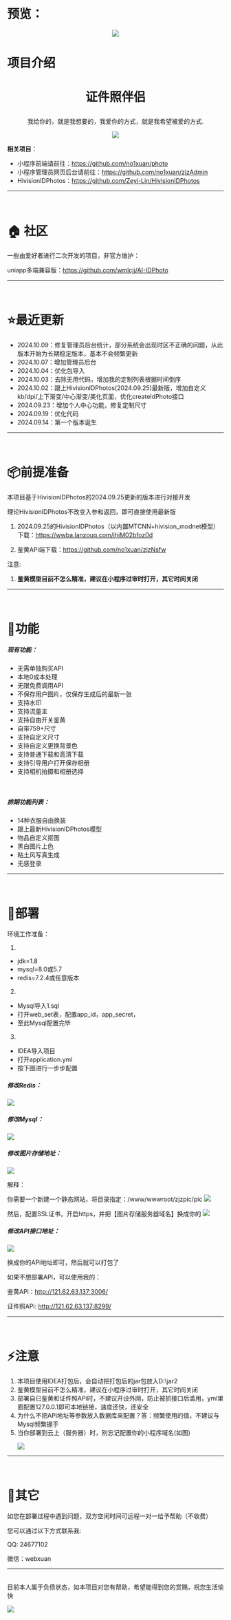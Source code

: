 # 预览：

<p align="center"><img src="./assets/3.png"></p>

# 项目介绍

# <p align="center">证件照伴侣</p>
<p align="center">我给你的，就是我想要的，我爱你的方式，就是我希望被爱的方式.</p>
<p align="center"><img src="./assets/1.png"></p>




**相关项目**：

- 小程序前端请前往：https://github.com/no1xuan/photo
- 小程序管理员网页后台请前往：https://github.com/no1xuan/zjzAdmin
- HivisionIDPhotos：https://github.com/Zeyi-Lin/HivisionIDPhotos

<hr>
<br>

# 🏠 社区
一些由爱好者进行二次开发的项目，非官方维护：

uniapp多端兼容版：https://github.com/wmlcjj/AI-IDPhoto

<hr>
<br>

# ⭐最近更新
- 2024.10.09：修复管理员后台统计，部分系统会出现时区不正确的问题，从此版本开始为长期稳定版本，基本不会频繁更新
- 2024.10.07：增加管理员后台
- 2024.10.04：优化包导入
- 2024.10.03：去除无用代码，增加我的定制列表根据时间倒序
- 2024.10.02：跟上HivisionIDPhotos(2024.09.25)最新版，增加自定义kb/dpi/上下渐变/中心渐变/美化页面，优化createIdPhoto接口
- 2024.09.23：增加个人中心功能，修复定制尺寸
- 2024.09.19：优化代码
- 2024.09.14：第一个版本诞生

<hr>
<br>


#  📦前提准备

本项目基于HivisionIDPhotos的2024.09.25更新的版本进行对接开发

理论HivisionIDPhotos不改变入参和返回，即可直接使用最新版

1. 2024.09.25的HivisionIDPhotos（以内置MTCNN+hivision_modnet模型）下载：https://wwba.lanzouq.com/ihjM02bfoz0d

2. 鉴黄APi端下载：https://github.com/no1xuan/zjzNsfw

注意:

1. **鉴黄模型目前不怎么精准，建议在小程序过审时打开，其它时间关闭**







<hr>
<br>

# 🤩功能

##### 现有功能：

- 无需单独购买API
- 本地0成本处理
- 无限免费调用API
- 不保存用户图片，仅保存生成后的最新一张
- 支持水印
- 支持流量主
- 支持自由开关鉴黄
- 自带759+尺寸
- 支持自定义尺寸
- 支持自定义更换背景色
- 支持普通下载和高清下载
- 支持引导用户打开保存相册
- 支持相机拍摄和相册选择


<br />

##### 排期功能列表：

- 14种衣服自由换装
- 跟上最新HivisionIDPhotos模型
- 物品自定义抠图
- 黑白图片上色
- 粘土风写真生成
- 无感登录



<hr>
<br>


# 🔧部署

环境工作准备：

1. 
- jdk=1.8
- mysql=8.0或5.7
- redis=7.2.4或任意版本

2. 
- Mysql导入1.sql
- 打开web_set表，配置app_id，app_secret，
- 至此Mysql配置完毕

3.
- IDEA导入项目 
- 打开application.yml
- 按下图进行一步步配置
<p></p>

##### 修改Redis：

<img src="./assets/5.png">





##### 修改Mysql：

<img src="./assets/6.png">





##### 修改图片存储地址：

<img src="./assets/7.png">

解释：

你需要一个新建一个静态网站，将目录指定：/www/wwwroot/zjzpic/pic
<img src="./assets/12.png">


然后，配置SSL证书，开启https，并把【图片存储服务器域名】换成你的
<img src="./assets/13.png">
<p></p>





##### 修改API接口地址：

<img src="./assets/8.png">

换成你的APi地址即可，然后就可以打包了

如果不想部署API，可以使用我的：

鉴黄APi：http://121.62.63.137:3006/

证件照APi:  http://121.62.63.137:8299/

<hr>
<br>



# ⚡️注意

1. 本项目使用IDEA打包后，会自动把打包后的jar包放入D:\jar2
2. 鉴黄模型目前不怎么精准，建议在小程序过审时打开，其它时间关闭
3. 部署自已鉴黄和证件照APi时，不建议开设外网，防止被抓接口后滥用，yml里面配置127.0.0.1即可本地链接，速度还快，还安全
4. 为什么不把APi地址等参数放入数据库来配置？答：频繁使用的值，不建议与Mysql频繁握手
5. 当你部署到云上（服务器）时，别忘记配置你的小程序域名(如图) <p></p> <img src="./assets/11.png">

<hr>
<br>



# 📧其它
如您在部署过程中遇到问题，双方空闲时间可远程一对一给予帮助（不收费）
<br>
<p>
您可以通过以下方式联系我:

QQ: 24677102

微信：webxuan
<hr>
<br>
目前本人属于负债状态，如本项目对您有帮助，希望能得到您的赏赐，祝您生活愉快
<p>
<img src="./assets/9.png">
